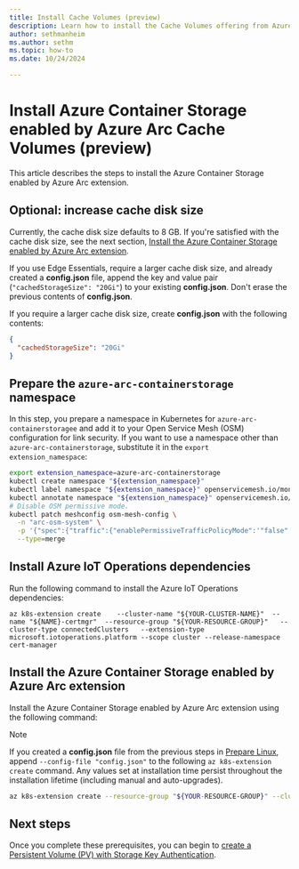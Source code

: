 ```yaml
---
title: Install Cache Volumes (preview)
description: Learn how to install the Cache Volumes offering from Azure Container Storage enabled by Azure Arc.
author: sethmanheim
ms.author: sethm
ms.topic: how-to
ms.date: 10/24/2024

---
```


# Install Azure Container Storage enabled by Azure Arc Cache Volumes (preview)

This article describes the steps to install the Azure Container Storage enabled by Azure Arc extension.

## Optional: increase cache disk size

Currently, the cache disk size defaults to 8 GB. If you're satisfied with the cache disk size, see the next section, [Install the Azure Container Storage enabled by Azure Arc extension](#install-the-azure-container-storage-enabled-by-azure-arc-extension).  

If you use Edge Essentials, require a larger cache disk size, and already created a **config.json** file, append the key and value pair (`"cachedStorageSize": "20Gi"`) to your existing **config.json**. Don't erase the previous contents of **config.json**.

If you require a larger cache disk size, create **config.json** with the following contents:

```json
{
  "cachedStorageSize": "20Gi"
}
```

## Prepare the `azure-arc-containerstorage` namespace

In this step, you prepare a namespace in Kubernetes for `azure-arc-containerstoragee` and add it to your Open Service Mesh (OSM) configuration for link security. If you want to use a namespace other than `azure-arc-containerstorage`, substitute it in the `export extension_namespace`:

```bash
export extension_namespace=azure-arc-containerstorage
kubectl create namespace "${extension_namespace}"
kubectl label namespace "${extension_namespace}" openservicemesh.io/monitored-by=osm
kubectl annotate namespace "${extension_namespace}" openservicemesh.io/sidecar-injection=enabled
# Disable OSM permissive mode.
kubectl patch meshconfig osm-mesh-config \
  -n "arc-osm-system" \
  -p '{"spec":{"traffic":{"enablePermissiveTrafficPolicyMode":'"false"'}}}'  \
  --type=merge
```

## Install Azure IoT Operations dependencies

Run the following command to install the Azure IoT Operations dependencies:

```azurecli 
az k8s-extension create    --cluster-name "${YOUR-CLUSTER-NAME}"  --name "${NAME}-certmgr"  --resource-group "${YOUR-RESOURCE-GROUP}"   --cluster-type connectedClusters   --extension-type microsoft.iotoperations.platform --scope cluster --release-namespace cert-manager
```

## Install the Azure Container Storage enabled by Azure Arc extension

Install the Azure Container Storage enabled by Azure Arc extension using the following command:

> [!NOTE]
> If you created a **config.json** file from the previous steps in [Prepare Linux](prepare-linux.md), append `--config-file "config.json"` to the following `az k8s-extension create` command. Any values set at installation time persist throughout the installation lifetime (including manual and auto-upgrades).

```bash
az k8s-extension create --resource-group "${YOUR-RESOURCE-GROUP}" --cluster-name "${YOUR-CLUSTER-NAME}" --cluster-type connectedClusters --name hydraext --extension-type microsoft.arc.containerstorage
```

## Next steps

Once you complete these prerequisites, you can begin to [create a Persistent Volume (PV) with Storage Key Authentication](create-persistent-volume.md).
